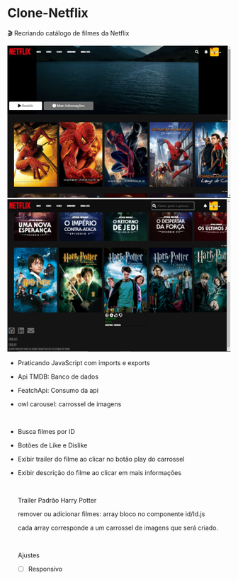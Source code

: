 # Clone-Netflix
🎬 Recriando catálogo de filmes da Netflix

<img src="./img/readme/Tela1.png"/>

<br>

<img src="./img/readme/Tela.png"/>

- Praticando JavaScript com imports e exports

- Api TMDB: Banco de dados

- FeatchApi: Consumo da api

- owl carousel: carrossel de imagens

  <br>

- Busca filmes por ID

- Botões de Like e Dislike 

- Exibir trailer do filme ao clicar no botão play do carrossel

- Exibir descrição do filme ao clicar em mais informações

  <br>

  Trailer Padrão Harry Potter

  remover ou adicionar filmes: array bloco no componente id/Id.js

  cada array corresponde a um carrossel de imagens que será criado. 

  <br>

  Ajustes

  - [ ] Responsivo

